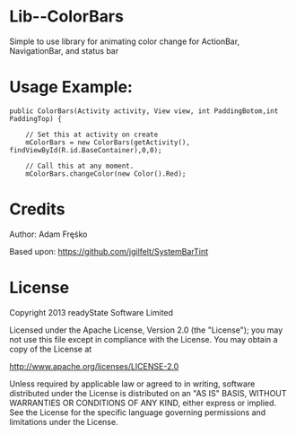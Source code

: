 Lib--ColorBars
==============

Simple to use library for animating color change for ActionBar, NavigationBar, and status bar


Usage Example:
==============

    public ColorBars(Activity activity, View view, int PaddingBotom,int PaddingTop) {

		// Set this at activity on create
		mColorBars = new ColorBars(getActivity(), findViewById(R.id.BaseContainer),0,0); 
		
		// Call this at any moment. 
		mColorBars.changeColor(new Color().Red); 
		
		
		
	
	

Credits
==============

Author: Adam Fręśko
<br>

Based upon: https://github.com/jgilfelt/SystemBarTint


License
==============

Copyright 2013 readyState Software Limited

Licensed under the Apache License, Version 2.0 (the "License");
you may not use this file except in compliance with the License.
You may obtain a copy of the License at

   http://www.apache.org/licenses/LICENSE-2.0

Unless required by applicable law or agreed to in writing, software
distributed under the License is distributed on an "AS IS" BASIS,
WITHOUT WARRANTIES OR CONDITIONS OF ANY KIND, either express or implied.
See the License for the specific language governing permissions and
limitations under the License.
